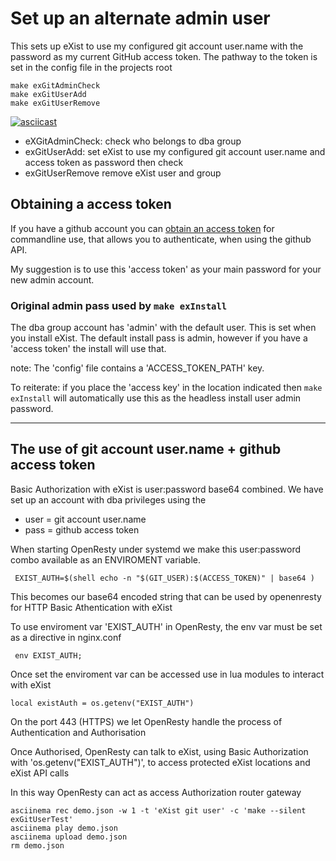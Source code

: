 
# Set up an alternate admin user 

This sets up eXist to use my configured git account user.name
with the password as my current GitHub access token.
The pathway to the token is set in the config file in the projects root

```
make exGitAdminCheck
make exGitUserAdd
make exGitUserRemove
```

[![asciicast](https://asciinema.org/a/103652.png)](https://asciinema.org/a/103652)

- eXGitAdminCheck: check who belongs to dba group
- exGitUserAdd:   set eXist to use my configured git account user.name and access token as password then check
- exGitUserRemove  remove eXist user and group

## Obtaining a access token

If you have a github account you can
 [obtain an access token](https://help.github.com/articles/creating-an-access-token-for-command-line-use/
)
 for commandline use, that allows you to authenticate, when using the github API.

My suggestion is to use this 'access token' as your main password for your new admin account.


### Original admin pass used by `make exInstall`

The dba group  account has 'admin' with the default user.
This is set when you install eXist.
The default install pass is admin, however if you have a 'access token' the install will use that.

note: The 'config' file contains a 'ACCESS_TOKEN_PATH' key.

To reiterate: if you place the 'access key' in the location indicated then 
 `make exInstall` will automatically use this as the headless install user admin password.


-------------------------------------------

## The use of git account user.name + github access token

Basic Authorization with eXist is user:password base64 combined.
We have set up an account with dba privileges using the
- user =  git account user.name
- pass = github access token

When starting OpenResty under systemd we make this 
user:password combo available as an ENVIROMENT variable.

```
 EXIST_AUTH=$(shell echo -n "$(GIT_USER):$(ACCESS_TOKEN)" | base64 )
```
This becomes our  base64 encoded string that can be used by openenresty for HTTP Basic Athentication with eXist

To use enviroment var 'EXIST_AUTH' in OpenResty, the env var must be set as a directive in nginx.conf

```
 env EXIST_AUTH;
```

Once set the enviroment var can be accessed use in lua modules to interact with eXist

``` 
local existAuth = os.getenv("EXIST_AUTH")
```
 
On the port 443 (HTTPS) we let OpenResty handle the process of Authentication and Authorisation 

Once Authorised, OpenResty can talk to eXist, using  Basic Authorization with  'os.getenv("EXIST_AUTH")',
to access protected eXist locations and eXist API calls

In this way OpenResty can act as access Authorization router gateway

```
asciinema rec demo.json -w 1 -t 'eXist git user' -c 'make --silent exGitUserTest'
asciinema play demo.json
asciinema upload demo.json
rm demo.json
```


